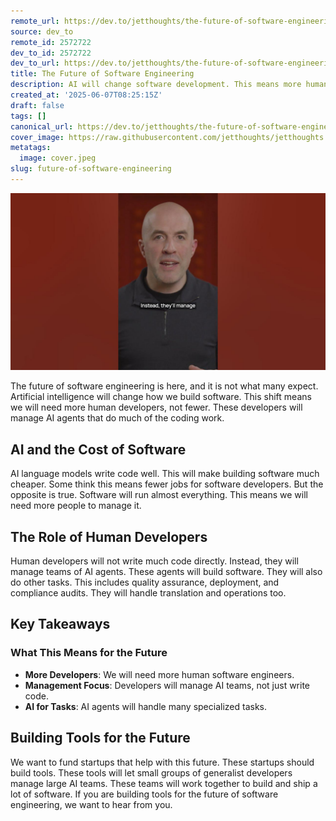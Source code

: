 ```yaml
---
remote_url: https://dev.to/jetthoughts/the-future-of-software-engineering-445m
source: dev_to
remote_id: 2572722
dev_to_id: 2572722
dev_to_url: https://dev.to/jetthoughts/the-future-of-software-engineering-445m
title: The Future of Software Engineering
description: AI will change software development. This means more human developers are needed to manage AI agents. Learn how AI will lower software costs and create new roles for engineers.
created_at: '2025-06-07T08:25:15Z'
draft: false
tags: []
canonical_url: https://dev.to/jetthoughts/the-future-of-software-engineering-445m
cover_image: https://raw.githubusercontent.com/jetthoughts/jetthoughts.github.io/master/content/blog/future-of-software-engineering/cover.jpeg
metatags:
  image: cover.jpeg
slug: future-of-software-engineering
---
```

[![The Future of Software Engineering](file_0.jpg)](https://www.youtube.com/watch?v=a-O7vv0ZfNg)

The future of software engineering is here, and it is not what many expect. Artificial intelligence will change how we build software. This shift means we will need more human developers, not fewer. These developers will manage AI agents that do much of the coding work.

## AI and the Cost of Software

AI language models write code well. This will make building software much cheaper. Some think this means fewer jobs for software developers. But the opposite is true. Software will run almost everything. This means we will need more people to manage it.

## The Role of Human Developers

Human developers will not write much code directly. Instead, they will manage teams of AI agents. These agents will build software. They will also do other tasks. This includes quality assurance, deployment, and compliance audits. They will handle translation and operations too.

## Key Takeaways

### What This Means for the Future

*   **More Developers**: We will need more human software engineers.
*   **Management Focus**: Developers will manage AI teams, not just write code.
*   **AI for Tasks**: AI agents will handle many specialized tasks.

## Building Tools for the Future

We want to fund startups that help with this future. These startups should build tools. These tools will let small groups of generalist developers manage large AI teams. These teams will work together to build and ship a lot of software. If you are building tools for the future of software engineering, we want to hear from you.